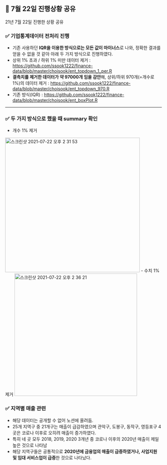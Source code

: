 ## 📍 7월 22일 진행상황 공유
21년 7월 22일 진행한 상황 공유
###  ✅ 기업통계데이터 전처리 진행
- 기존 사용하던 **IQR을 이용한 방식으로는 모든 값이 마이너스**로 나와, 정확한 결과를 얻을 수 없을 것 같아 아래 두 가지 방식으로 진행하였다.
- 상위 1% 초과 / 하위 1% 미만 데이터 제거 : https://github.com/ssook1222/finance-data/blob/master/choisook/ent_topdown_1_per.R
- **결측치를 제거한 데이터가 약 97000개 임을 감안**해, 상위/하위 970개(=개수로 1%)의 데이터 제거 : https://github.com/ssook1222/finance-data/blob/master/choisook/ent_topdown_970.R
- 기존 방식(IQR) : https://github.com/ssook1222/finance-data/blob/master/choisook/ent_boxPlot.R
---
### ✅ 두 가지 방식으로 했을 때 summary 확인
- 개수 1% 제거
<img width="433" alt="스크린샷 2021-07-22 오후 2 31 53" src="https://user-images.githubusercontent.com/60427387/126593844-35f8fa6d-ca46-439f-a952-d5b5750795ab.png">
- 수치 1% 제거
<img width="394" alt="스크린샷 2021-07-22 오후 2 36 21" src="https://user-images.githubusercontent.com/60427387/126594073-bafabb2a-da90-492f-9f18-b47e61adc496.png">


### ✅ 지역별 매출 관련
- 해당 데이터는 공개할 수 없어 노션에 올려둠.
- 25개 지역구 중 21개구는 매출이 급감하였으며 관악구, 도봉구, 동작구, 영등포구 4곳은 코로나 이후로 오히려 매출이 증가하였다.
- 특히 네 곳 모두 2018, 2019, 2020 3개년 중 코로나 이후의 2020년 매출이 제일 높은 것으로 나타남
- 해당 지역구들은 공통적으로 **2020년에 금융업의 매출이 급증하였거나, 사업지원 및 임대 서비스업이 급증**한 것으로 나타났다.

